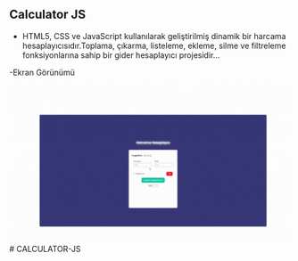 ## Calculator JS

- HTML5, CSS ve JavaScript kullanılarak geliştirilmiş dinamik bir harcama hesaplayıcısıdır.Toplama, çıkarma, listeleme, ekleme, silme ve filtreleme fonksiyonlarına sahip bir gider hesaplayıcı projesidir...

-Ekran Görünümü

<img src="screen.gif" />#   C A L C U L A T O R - J S 
 
 